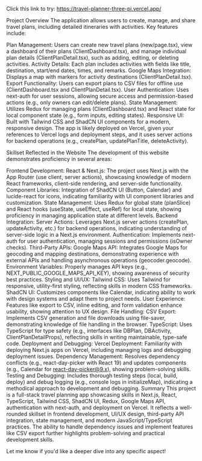 Click this link to try: https://travel-planner-three-pi.vercel.app/

Project Overview
The application allows users to create, manage, and share travel plans, including detailed itineraries with activities. Key features include:

Plan Management: Users can create new travel plans (new/page.tsx), view a dashboard of their plans (ClientDashboard.tsx), and manage individual plan details (ClientPlanDetail.tsx), such as adding, editing, or deleting activities.
Activity Details: Each plan includes activities with fields like title, destination, start/end dates, times, and remarks.
Google Maps Integration: Displays a map with markers for activity destinations (ClientPlanDetail.tsx).
Export Functionality: Users can export plans to CSV files for offline use (ClientDashboard.tsx and ClientPlanDetail.tsx).
User Authentication: Uses next-auth for user sessions, allowing secure access and permission-based actions (e.g., only owners can edit/delete plans).
State Management: Utilizes Redux for managing plans (ClientDashboard.tsx) and React state for local component state (e.g., form inputs, editing states).
Responsive UI: Built with Tailwind CSS and ShadCN UI components for a modern, responsive design.
The app is likely deployed on Vercel, given your references to Vercel logs and deployment steps, and it uses server actions for backend operations (e.g., createPlan, updatePlanTitle, deleteActivity).

Skillset Reflected in the Website
The development of this website demonstrates proficiency in several areas:

Frontend Development:
React & Next.js: The project uses Next.js with the App Router (use client, server actions), showcasing knowledge of modern React frameworks, client-side rendering, and server-side functionality.
Component Libraries: Integration of ShadCN UI (Button, Calendar) and lucide-react for icons, indicating familiarity with UI component libraries and customization.
State Management: Uses Redux for global state (planSlice) and React hooks (useState, useEffect, useRef) for local state, showing proficiency in managing application state at different levels.
Backend Integration:
Server Actions: Leverages Next.js server actions (createPlan, updateActivity, etc.) for backend operations, indicating understanding of server-side logic in a Next.js environment.
Authentication: Implements next-auth for user authentication, managing sessions and permissions (isOwner checks).
Third-Party APIs:
Google Maps API: Integrates Google Maps for geocoding and mapping destinations, demonstrating experience with external APIs and handling asynchronous operations (geocoder.geocode).
Environment Variables: Properly manages API keys (e.g., NEXT_PUBLIC_GOOGLE_MAPS_API_KEY), showing awareness of security best practices.
Styling and UI/UX:
Tailwind CSS: Uses Tailwind for responsive, utility-first styling, reflecting skills in modern CSS frameworks.
ShadCN UI: Customizes components like Calendar, indicating ability to work with design systems and adapt them to project needs.
User Experience: Features like export to CSV, inline editing, and form validation enhance usability, showing attention to UX design.
File Handling:
CSV Export: Implements CSV generation and file downloads using file-saver, demonstrating knowledge of file handling in the browser.
TypeScript:
Uses TypeScript for type safety (e.g., interfaces like DBPlan, DBActivity, ClientPlanDetailProps), reflecting skills in writing maintainable, type-safe code.
Deployment and Debugging:
Vercel Deployment: Familiarity with deploying Next.js apps on Vercel, including managing logs and debugging deployment issues.
Dependency Management: Resolves dependency conflicts (e.g., react-day-picker with React 19) and updates components (e.g., Calendar for react-day-picker@9.x), showing problem-solving skills.
Testing and Debugging:
Includes thorough testing steps (local, build, deploy) and debug logging (e.g., console logs in initializeMap), indicating a methodical approach to development and debugging.
Summary
This project is a full-stack travel planning app showcasing skills in Next.js, React, TypeScript, Tailwind CSS, ShadCN UI, Redux, Google Maps API, authentication with next-auth, and deployment on Vercel. It reflects a well-rounded skillset in frontend development, UI/UX design, third-party API integration, state management, and modern JavaScript/TypeScript practices. The ability to handle dependency issues and implement features like CSV export further highlights problem-solving and practical development skills.

Let me know if you'd like a deeper dive into any specific aspect!

